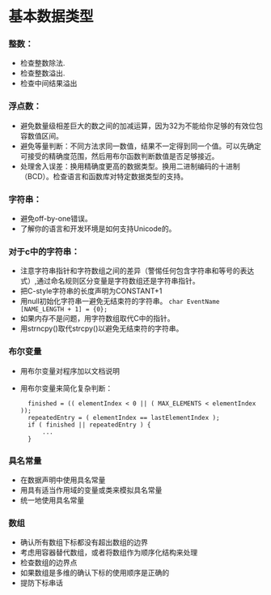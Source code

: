 # 基本数据类型

### 整数：
* 检查整数除法.
* 检查整数溢出.
* 检查中间结果溢出

### 浮点数：
* 避免数量级相差巨大的数之间的加减运算，因为32为不能给你足够的有效位包容数值区间。
* 避免等量判断：不同方法求同一数值，结果不一定得到同一个值。可以先确定可接受的精确度范围，然后用布尔函数判断数值是否足够接近。
* 处理舍入误差：换用精确度更高的数据类型。换用二进制编码的十进制（BCD）。检查语言和函数库对特定数据类型的支持。

### 字符串：

* 避免off-by-one错误。
* 了解你的语言和开发环境是如何支持Unicode的。
### 对于c中的字符串：
* 注意字符串指针和字符数组之间的差异（警惕任何包含字符串和等号的表达式）,通过命名规则区分变量是字符数组还是字符串指针。
* 把C-style字符串的长度声明为CONSTANT+1
* 用null初始化字符串一避免无结束符的字符串。 `char EventName [NAME_LENGTH + 1] = {0};`
* 如果内存不是问题，用字符数组取代C中的指针。
* 用strncpy()取代strcpy()以避免无结束符的字符串。

### 布尔变量

* 用布尔变量对程序加以文档说明
* 用布尔变量来简化复杂判断：

		finished = (( elementIndex < 0 || ( MAX_ELEMENTS < elementIndex ));
		repeatedEntry = ( elementIndex == lastElementIndex );
		if ( finished || repeatedEntry ) {
			...
		}

### 具名常量

* 在数据声明中使用具名常量
* 用具有适当作用域的变量或类来模拟具名常量
* 统一地使用具名常量

### 数组

* 确认所有数组下标都没有超出数组的边界
* 考虑用容器替代数组，或者将数组作为顺序化结构来处理
* 检查数组的边界点
* 如果数组是多维的确认下标的使用顺序是正确的
* 提防下标串话
